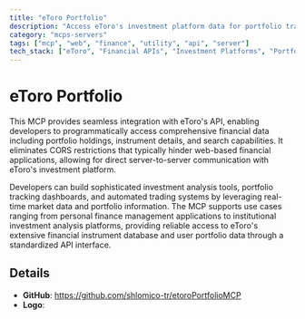 ```yaml
---
title: "eToro Portfolio"
description: "Access eToro's investment platform data for portfolio tracking and financial analysis via API integration without CORS restrictions."
category: "mcps-servers"
tags: ["mcp", "web", "finance", "utility", "api", "server"]
tech_stack: ["eToro", "Financial APIs", "Investment Platforms", "Portfolio Management", "Market Data"]
---
```


# eToro Portfolio

This MCP provides seamless integration with eToro's API, enabling developers to programmatically access comprehensive financial data including portfolio holdings, instrument details, and search capabilities. It eliminates CORS restrictions that typically hinder web-based financial applications, allowing for direct server-to-server communication with eToro's investment platform.

Developers can build sophisticated investment analysis tools, portfolio tracking dashboards, and automated trading systems by leveraging real-time market data and portfolio information. The MCP supports use cases ranging from personal finance management applications to institutional investment analysis platforms, providing reliable access to eToro's extensive financial instrument database and user portfolio data through a standardized API interface.

## Details

- **GitHub**: https://github.com/shlomico-tr/etoroPortfolioMCP
- **Logo**: 
